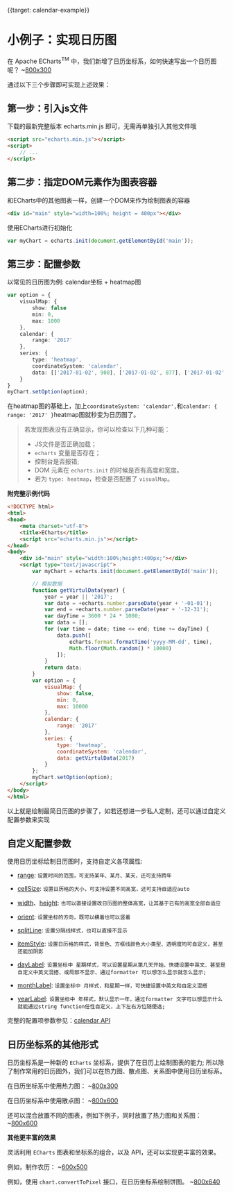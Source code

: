 {{target: calendar-example}}

# 小例子：实现日历图

在 Apache ECharts<sup>TM</sup> 中，我们新增了日历坐标系，如何快速写出一个日历图呢？
~[800x300](${galleryViewPath}calendar-simple&edit=1&reset=1)

通过以下三个步骤即可实现上述效果：

## 第一步：引入js文件
下载的最新完整版本 echarts.min.js 即可，无需再单独引入其他文件哦

```html
<script src="echarts.min.js"></script>
<script>
    // ...
</script>
```

## 第二步：指定DOM元素作为图表容器
和ECharts中的其他图表一样，创建一个DOM来作为绘制图表的容器
```html
<div id="main" style="width=100%; height = 400px"></div>
```
使用ECharts进行初始化
```ts
var myChart = echarts.init(document.getElementById('main'));
```

## 第三步：配置参数
以常见的日历图为例: calendar坐标 + heatmap图

```ts
var option = {
    visualMap: {
        show: false
        min: 0,
        max: 1000
    },
    calendar: {
        range: '2017'
    },
    series: {
        type: 'heatmap',
        coordinateSystem: 'calendar',
        data: [['2017-01-02', 900], ['2017-01-02', 877], ['2017-01-02', 699], ...]
    }
}
myChart.setOption(option);
```
在heatmap图的基础上，加上`coordinateSystem: 'calendar',`和`calendar: { range: '2017' }`heatmap图就秒变为日历图了。

> 若发现图表没有正确显示，你可以检查以下几种可能：
>
> - JS文件是否正确加载；
> - `echarts` 变量是否存在；
> - 控制台是否报错;
> - DOM 元素在 `echarts.init` 的时候是否有高度和宽度。
> - 若为 `type: heatmap`，检查是否配置了 `visualMap`。

**附完整示例代码**

```html
<!DOCTYPE html>
<html>
<head>
    <meta charset="utf-8">
    <title>ECharts</title>
    <script src="echarts.min.js"></script>
</head>
<body>
    <div id="main" style="width:100%;height:400px;"></div>
    <script type="text/javascript">
        var myChart = echarts.init(document.getElementById('main'));

        // 模拟数据
        function getVirtulData(year) {
            year = year || '2017';
            var date = +echarts.number.parseDate(year + '-01-01');
            var end = +echarts.number.parseDate(year + '-12-31');
            var dayTime = 3600 * 24 * 1000;
            var data = [];
            for (var time = date; time <= end; time += dayTime) {
                data.push([
                    echarts.format.formatTime('yyyy-MM-dd', time),
                    Math.floor(Math.random() * 10000)
                ]);
            }
            return data;
        }
        var option = {
            visualMap: {
                show: false,
                min: 0,
                max: 10000
            },
            calendar: {
                range: '2017'
            },
            series: {
                type: 'heatmap',
                coordinateSystem: 'calendar',
                data: getVirtulData(2017)
            }
        };
        myChart.setOption(option);
    </script>
</body>
</html>

```
以上就是绘制最简日历图的步骤了，如若还想进一步私人定制，还可以通过自定义配置参数来实现

## 自定义配置参数

使用日历坐标绘制日历图时，支持自定义各项属性:

- [range](option.html#calendar.range): `设置时间的范围，可支持某年、某月、某天，还可支持跨年`

- [cellSize](option.html#calendar.cellSize): `设置日历格的大小，可支持设置不同高宽，还可支持自适应auto`

- [width](option.html#calendar.width)、[height](http://xxx): `也可以直接设置改日历图的整体高宽，让其基于已有的高宽全部自适应`

- [orient](option.html#calendar.orient): `设置坐标的方向，既可以横着也可以竖着`

- [splitLine](option.html#calendar.splitLine): `设置分隔线样式，也可以直接不显示`

- [itemStyle](option.html#calendar.itemStyle): `设置日历格的样式，背景色、方框线颜色大小类型、透明度均可自定义，甚至还能加阴影`

- [dayLabel](option.html#calendar.dayLabel): `设置坐标中 星期样式，可以设置星期从第几天开始，快捷设置中英文、甚至是自定义中英文混搭、或局部不显示、通过formatter 可以想怎么显示就怎么显示;`

- [monthLabel](option.html#calendar.monthLabel): `设置坐标中 月样式，和星期一样，可快捷设置中英文和自定义混搭`

- [yearLabel](option.html#calendar.yearLabel): `设置坐标中 年样式，默认显示一年，通过formatter 文字可以想显示什么就能通过string function任性自定义，上下左右方位随便选;`


完整的配置项参数参见：[calendar API](option.html#calendar)


## 日历坐标系的其他形式
日历坐标系是一种新的 `ECharts` 坐标系，提供了在日历上绘制图表的能力; 所以除了制作常用的日历图外，我们可以在热力图、散点图、关系图中使用日历坐标系。

在日历坐标系中使用热力图：
~[800x300](${galleryViewPath}calendar-heatmap&edit=1&reset=1)

在日历坐标系中使用散点图：
~[800x600](${galleryViewPath}calendar-effectscatter&edit=1&reset=1)

还可以混合放置不同的图表，例如下例子，同时放置了热力图和关系图：
~[800x600](${galleryViewPath}calendar-graph&edit=1&reset=1)

**其他更丰富的效果**

灵活利用 `ECharts` 图表和坐标系的组合，以及 API，还可以实现更丰富的效果。

例如，制作农历：
~[600x500](${galleryViewPath}calendar-lunar&edit=1&reset=1)

例如，使用 `chart.convertToPixel` 接口，在日历坐标系绘制饼图。
~[800x640](${galleryViewPath}calendar-pie&edit=1&reset=1)



